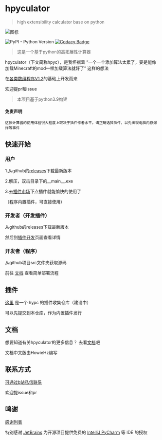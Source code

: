 # hpyculator

 >high extensibility calculator base on python

![图标](ico.ico "随手画")

![PyPI - Python Version](https://img.shields.io/pypi/pyversions/hpyculator)
[![Codacy Badge](https://app.codacy.com/project/badge/Grade/48247dc302b44b1ebe1ca6635a7a0588)](https://www.codacy.com/gh/HowieHz/hpyculator/dashboard?utm_source=github.com&amp;utm_medium=referral&amp;utm_content=HowieHz/hpyculator&amp;utm_campaign=Badge_Grade)

>这是一个基于python的高拓展性计算器

hpyculator（下文简称hpyc），是我怀揣着 “一个一个添加算法太累了，要是能像加载Minecraft的mod一样加载算法就好了” 这样的想法

在[各类数组程序V1.2](https://www.bilibili.com/video/BV18p4y1h7bQ)的基础上开发而来

欢迎提pr和issue
  
>本项目基于python3.9构建
  
#### 免责声明

    这款计算器的使用体验很大程度上取决于插件作者水平，请正确选择插件，以免出现电脑内存爆炸等事件

## 快速开始

### 用户

1.从github的[releases](https://github.com/HowieHz/hpyculator/releases)下载最新版本

2.解压，双击目录下的__main__.exe

3.去[插件市场](https://github.com/HowieHz/hpyculatorPluginCatalogue)下点插件就能愉快的使用了

（程序内置插件，可直接使用）

### 开发者（开发插件）

从github的releases下载最新版本

然后到[插件开发](https://hpyculator.readthedocs.io/zh_CN/latest/plugin_dev/index.html)页面查看详情

### 开发者（程序）

从github项目src文件夹获取源码

前往 [文档](https://hpyculator.readthedocs.io/zh_CN/latest/quick_start.html#id9) 查看简单部署流程

## 插件

[这里](https://github.com/HowieHz/PluginCatalogue) 是一个 hypc 的插件收集仓库（建设中）

可以先提交到本仓库，作为内置插件发行

## 文档

想要知道有关hpyculator的更多信息？ 去看[文档](https://hpyculator.readthedocs.io/)吧

文档中文版由HowieHz编写

## 联系方式

[可通过b站私信联系](https://space.bilibili.com/176670190)

欢迎提issue和pr

## 鸣谢

[感谢列表](https://hpyculator.readthedocs.io/zh_CN/latest/credits.html)

特别感谢 [JetBrains](https://www.jetbrains.com/?from=hpyculator) 为开源项目提供免费的 [IntelliJ PyCharm](https://www.jetbrains.com/pycharm/?from=hpyculator) 等 IDE 的授权 
